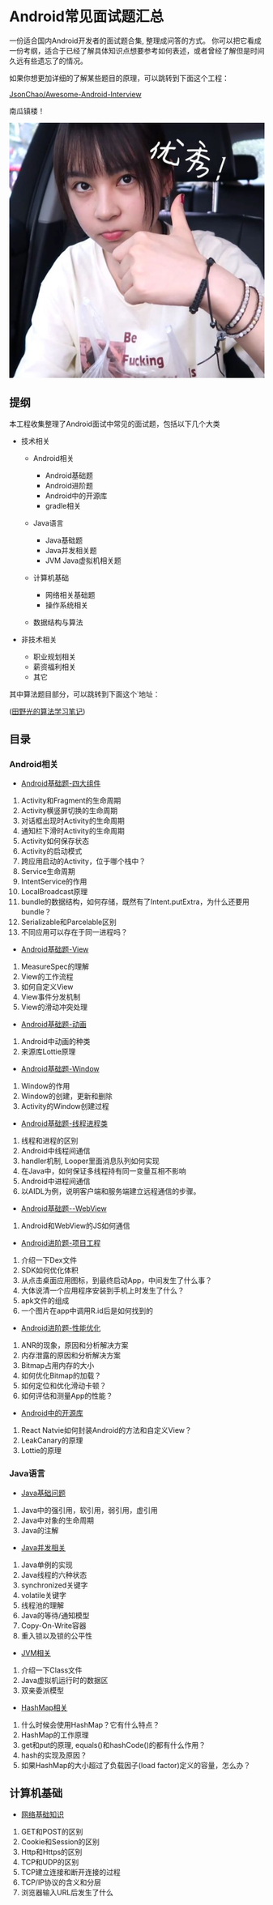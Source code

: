 # Android常见面试题汇总

一份适合国内Android开发者的面试题合集, 整理成问答的方式。
你可以把它看成一份考纲，适合于已经了解具体知识点想要参考如何表述，或者曾经了解但是时间久远有些遗忘了的情况。

如果你想更加详细的了解某些题目的原理，可以跳转到下面这个工程：

[JsonChao/Awesome-Android-Interview](https://github.com/JsonChao/Awesome-Android-Interview)

南瓜镇楼！

![](./img/南瓜01.jpg)


## 提纲

本工程收集整理了Android面试中常见的面试题，包括以下几个大类

* 技术相关
    * Android相关
        * Android基础题
        * Android进阶题
        * Android中的开源库
        * gradle相关

    * Java语言
        * Java基础题
        * Java并发相关题
        * JVM Java虚拟机相关题

    * 计算机基础
        * 网络相关基础题
        * 操作系统相关

    * 数据结构与算法

* 非技术相关
    * 职业规划相关
    * 薪资福利相关
    * 其它


其中算法题目部分，可以跳转到下面这个˙地址：

([田野光的算法学习笔记](https://github.com/wangyeming/AlgorithmNote))

## 目录

### Android相关

* [Android基础题-四大组件](/Android/Android-四大组件.md)

1.	Activity和Fragment的生命周期
2.	Activity横竖屏切换的生命周期
3.	对话框出现时Activity的生命周期
4.  通知栏下滑时Activity的生命周期
5.  Activity如何保存状态
6.  Activity的启动模式
7.  跨应用启动的Activity，位于哪个栈中？
8.  Service生命周期 
9.  IntentService的作用
10. LocalBroadcast原理
11. bundle的数据结构，如何存储，既然有了Intent.putExtra，为什么还要用bundle？
12. Serializable和Parcelable区别
13. 不同应用可以存在于同一进程吗？

* [Android基础题-View](/Android/Android-View.md)

1. MeasureSpec的理解
2. View的工作流程
3. 如何自定义View
4. View事件分发机制
5. View的滑动冲突处理

* [Android基础题-动画](/Android/Android-动画.md)

1. Android中动画的种类
2. 来源库Lottie原理

* [Android基础题-Window](/Android/Android-Window.md)

1. Window的作用
2. Window的创建，更新和删除
3. Activity的Window创建过程

* [Android基础题-线程进程类](/Android/Android-线程与进程.md)

1.	线程和进程的区别
2.	Android中线程间通信
3.	handler机制, Looper里面消息队列如何实现
4.	在Java中，如何保证多线程持有同一变量互相不影响
5.	Android中进程间通信
6.  以AIDL为例，说明客户端和服务端建立远程通信的步骤。

* [Android基础题--WebView](/Android/Android-WebView.md)

1. Android和WebView的JS如何通信

* [Android进阶题-项目工程](/Android/Android-项目工程.md)

1. 介绍一下Dex文件
2. SDK如何优化体积
3. 从点击桌面应用图标，到最终启动App，中间发生了什么事？
4. 大体说清一个应用程序安装到手机上时发生了什么？
5. apk文件的组成
6. 一个图片在app中调用R.id后是如何找到的

* [Android进阶题-性能优化](/Android/Android-性能优化.md)

1. ANR的现象，原因和分析解决方案
2. 内存泄露的原因和分析解决方案
3. Bitmap占用内存的大小
4. 如何优化Bitmap的加载？
5. 如何定位和优化滑动卡顿？
6. 如何评估和测量App的性能？

* [Android中的开源库](/Android/Android-开源库.md)

1. React Natvie如何封装Android的方法和自定义View？
2. LeakCanary的原理
3. Lottie的原理

### Java语言

* [Java基础问题](/Java/Java语言-Java基础问题.md)

1. Java中的强引用，软引用，弱引用，虚引用
2. Java中对象的生命周期
3. Java的注解

* [Java并发相关](/Java/Java语言-Java并发相关.md)

1. Java单例的实现
2. Java线程的六种状态
3. synchronized关键字
4. volatile关键字
5. 线程池的理解
6. Java的等待/通知模型
7. Copy-On-Write容器
8. 重入锁以及锁的公平性

* [JVM相关](/Java/Java语言-JVM相关.md)

1. 介绍一下Class文件
2. Java虚拟机运行时的数据区
3. 双亲委派模型

* [HashMap相关](/Java/Java语言-HashMap相关.md)

1. 什么时候会使用HashMap？它有什么特点？
2. HashMap的工作原理
3. get和put的原理, equals()和hashCode()的都有什么作用？
4. hash的实现及原因？
5. 如果HashMap的大小超过了负载因子(load factor)定义的容量，怎么办？

## 计算机基础

* [网络基础知识](/common-basic/网络基础知识.md)

1. GET和POST的区别
2. Cookie和Session的区别
3. Http和Https的区别
4. TCP和UDP的区别
5. TCP建立连接和断开连接的过程
6. TCP/IP协议的含义和分层
7. 浏览器输入URL后发生了什么





